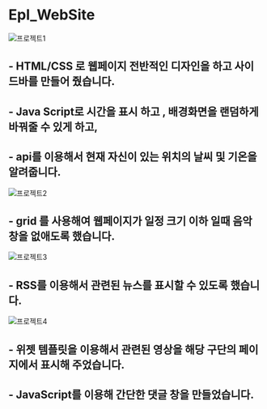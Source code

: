 # Epl_WebSite




![프로젝트1](https://user-images.githubusercontent.com/76652929/117564846-10c2c300-b0e9-11eb-9823-4ff5840f9470.PNG)

## - HTML/CSS 로 웹페이지 전반적인 디자인을 하고 사이드바를 만들어 줬습니다.
## - Java Script로 시간을 표시 하고 , 배경화면을 랜덤하게 바꿔줄 수 있게 하고, 
## - api를 이용해서 현재 자신이 있는 위치의 날씨 및 기온을 알려줍니다.

![프로젝트2](https://user-images.githubusercontent.com/76652929/117564848-13251d00-b0e9-11eb-93fe-7b0532bc0056.PNG)

## - grid 를 사용해여 웹페이지가 일정 크기 이하 일때 음악 창을 없애도록 했습니다.

![프로젝트3](https://user-images.githubusercontent.com/76652929/117564849-16200d80-b0e9-11eb-962a-35c62bed16ba.PNG)

## - RSS를 이용해서 관련된 뉴스를 표시할 수 있도록 했습니다.

![프로젝트4](https://user-images.githubusercontent.com/76652929/117564852-18826780-b0e9-11eb-8e40-986f496195c5.PNG)


## - 위젯 템플릿을 이용해서 관련된 영상을 해당 구단의 페이지에서 표시해 주었습니다.
## - JavaScript를 이용해 간단한 댓글 창을 만들었습니다.




